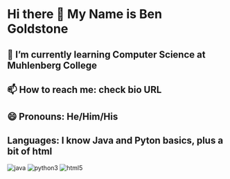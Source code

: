 # Hi there 👋 My Name is Ben Goldstone
## 🌱 I’m currently learning Computer Science at Muhlenberg College
## 📫 How to reach me: check bio URL
## 😄 Pronouns: He/Him/His
## Languages: I know Java and Pyton basics, plus a bit of html
![java](https://user-images.githubusercontent.com/23127820/113224923-7b672000-925a-11eb-865c-1c305fe52cf7.jpg)
![python3](https://user-images.githubusercontent.com/23127820/113224780-275c3b80-925a-11eb-9072-680dbf2cd9ae.png)
![html5](https://user-images.githubusercontent.com/23127820/113224883-65f1f600-925a-11eb-8438-4a5a7957f31f.png)




<!--
**bgoldstone/bgoldstone** is a ✨ _special_ ✨ repository because its `README.md` (this file) appears on your GitHub profile.

Here are some ideas to get you started:

- 🔭 I’m currently working on ...
- 👯 I’m looking to collaborate on ...
- 🤔 I’m looking for help with ...
- 💬 Ask me about ...
- ⚡ Fun fact: ...
-->

